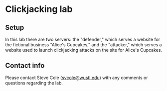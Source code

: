 # Clickjacking lab 

## Setup
In this lab there are two servers: the "defender," which serves a
website for the fictional business "Alice's Cupcakes," and the
"attacker," which serves a website used to launch clickjacking attacks
on the site for Alice's Cupcakes.

## Contact info
Please contact Steve Cole (svcole@wustl.edu) with any comments or
questions regarding the lab.
